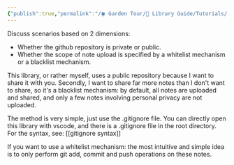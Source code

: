 ```yaml
---
{"publish":true,"permalink":"/🍀 Garden Tour/🧰 Library Guide/Tutorials/How to specify which notes in this library are synced to github.md","title":"How to specify which notes in this library are synced to github","created":"2022-09-03","modified":"2023-03-14","published":"2025-07-09T02:06:30.218+08:00","cssclasses":""}
---
```


Discuss scenarios based on 2 dimensions:

- Whether the github repository is private or public.
- Whether the scope of note upload is specified by a whitelist mechanism or a blacklist mechanism.

This library, or rather myself, uses a public repository because I want to share it with you. Secondly, I want to share far more notes than I don't want to share, so it's a blacklist mechanism: by default, all notes are uploaded and shared, and only a few notes involving personal privacy are not uploaded.

The method is very simple, just use the .gitignore file. You can directly open this library with vscode, and there is a .gitignore file in the root directory. For the syntax, see: [[gitignore syntax]]

If you want to use a whitelist mechanism: the most intuitive and simple idea is to only perform git add, commit and push operations on these notes. 